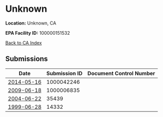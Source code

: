 # Unknown

**Location:** Unknown, CA

**EPA Facility ID:** 100000151532

[Back to CA Index](../../index.md)

## Submissions

| Date | Submission ID | Document Control Number |
|------|--------------|-------------------------|
| [2014-05-16](submissions/1000042246.md) | 1000042246 |  |
| [2009-06-18](submissions/1000006835.md) | 1000006835 |  |
| [2004-06-22](submissions/35439.md) | 35439 |  |
| [1999-06-28](submissions/14332.md) | 14332 |  |
